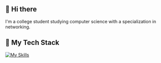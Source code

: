 ## 👋 Hi there 
I'm a college student studying computer science with a specialization in networking.

## 🚀 My Tech Stack
[![My Skills](https://skillicons.dev/icons?i=html,css,js,react,nodejs,express,mongodb,java,mysql,c,linux)](https://skillicons.dev)
